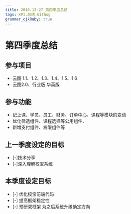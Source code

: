 ```yaml
---
title: 2016-12-27 第四季度总结
tags: KPI,总结,Githug
grammar_cjkRuby: true
---
```

# 第四季度总结
## 参与项目
* 云图 1.1、1.2、1.3、1.4、1.5、1.6
* 云图2.0、行业版 华英版

## 参与功能
* 记上课、学员、员工、财务、订单中心、课程等模块的变动
* 优化筛选组件、课程选择等公用组件、
* 新增支付组件、权限组件等

## 上一季度设定的目标
*  [-]技术分享
*  [-]深入理解校宝系统

## 本季度设定目标
* [-] 优化校宝前端代码
* [-] 提高框架稳定性
* [-] 预研究框架 为之后系统升级确定方向

